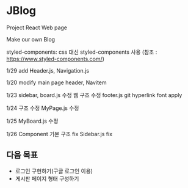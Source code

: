 # JBlog
Project React Web page 

Make our own Blog

styled-components: css 대신 styled-components 사용
(참조 : https://www.styled-components.com/)

1/29
add Header.js, Navigation.js

1/20
modify main page header, Navitem

1/23
sidebar, board.js 수정
웹 구조 수정
footer.js git hyperlink
font apply

1/24 
구조 수정
MyPage.js 수정

1/25
MyBoard.js 수정

1/26
Component 기본 구조 fix
Sidebar.js fix


## 다음 목표 
- 로그인 구현하기(구글 로그인 이용)
- 게시판 페이지 형태 구성하기


